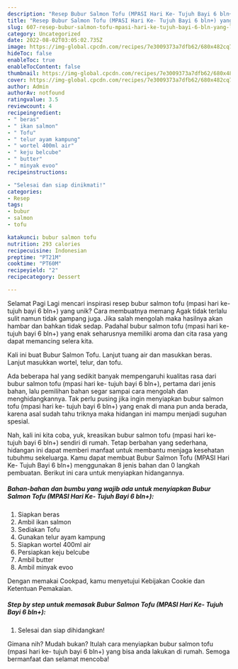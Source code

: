 ```yaml
---
description: "Resep Bubur Salmon Tofu (MPASI Hari Ke- Tujuh Bayi 6 bln+) yang Lezat Sekali, Lezat"
title: "Resep Bubur Salmon Tofu (MPASI Hari Ke- Tujuh Bayi 6 bln+) yang Lezat Sekali, Lezat"
slug: 607-resep-bubur-salmon-tofu-mpasi-hari-ke-tujuh-bayi-6-bln-yang-lezat-sekali-lezat
category: Uncategorized
date: 2022-08-02T03:05:02.735Z
image: https://img-global.cpcdn.com/recipes/7e3009373a7dfb62/680x482cq70/bubur-salmon-tofu-mpasi-hari-ke-tujuh-bayi-6-bln-foto-resep-utama.jpg
hideToc: false
enableToc: true
enableTocContent: false
thumbnail: https://img-global.cpcdn.com/recipes/7e3009373a7dfb62/680x482cq70/bubur-salmon-tofu-mpasi-hari-ke-tujuh-bayi-6-bln-foto-resep-utama.jpg
cover: https://img-global.cpcdn.com/recipes/7e3009373a7dfb62/680x482cq70/bubur-salmon-tofu-mpasi-hari-ke-tujuh-bayi-6-bln-foto-resep-utama.jpg
author: Admin
authorAv: notfound
ratingvalue: 3.5
reviewcount: 4
recipeingredient:
- " beras"
- " ikan salmon"
- " Tofu"
- " telur ayam kampung"
- " wortel 400ml air"
- " keju belcube"
- " butter"
- " minyak evoo"
recipeinstructions:

- "Selesai dan siap dinikmati!"
categories:
- Resep
tags:
- bubur
- salmon
- tofu

katakunci: bubur salmon tofu 
nutrition: 293 calories
recipecuisine: Indonesian
preptime: "PT21M"
cooktime: "PT60M"
recipeyield: "2"
recipecategory: Dessert

---
```



Selamat Pagi Lagi mencari inspirasi resep bubur salmon tofu (mpasi hari ke- tujuh bayi 6 bln+) yang unik? Cara membuatnya memang Agak tidak terlalu sulit namun tidak gampang juga. Jika salah mengolah maka hasilnya akan hambar dan bahkan tidak sedap. Padahal bubur salmon tofu (mpasi hari ke- tujuh bayi 6 bln+) yang enak seharusnya memiliki aroma dan cita rasa yang dapat memancing selera kita.


Kali ini buat Bubur Salmon Tofu. Lanjut tuang air dan masukkan beras. Lanjut masukkan wortel, telur, dan tofu.

Ada beberapa hal yang sedikit banyak mempengaruhi kualitas rasa dari bubur salmon tofu (mpasi hari ke- tujuh bayi 6 bln+), pertama dari jenis bahan, lalu pemilihan bahan segar sampai cara mengolah dan menghidangkannya. Tak perlu pusing jika ingin menyiapkan bubur salmon tofu (mpasi hari ke- tujuh bayi 6 bln+) yang enak di mana pun anda berada, karena asal sudah tahu triknya maka hidangan ini mampu menjadi suguhan spesial.


Nah, kali ini kita coba, yuk, kreasikan bubur salmon tofu (mpasi hari ke- tujuh bayi 6 bln+) sendiri di rumah. Tetap berbahan yang sederhana, hidangan ini dapat memberi manfaat untuk membantu menjaga kesehatan tubuhmu sekeluarga. Kamu dapat membuat Bubur Salmon Tofu (MPASI Hari Ke- Tujuh Bayi 6 bln+) menggunakan 8 jenis bahan dan 0 langkah pembuatan. Berikut ini cara untuk menyiapkan hidangannya.

<!--inarticleads1-->

##### Bahan-bahan dan bumbu yang wajib ada untuk menyiapkan Bubur Salmon Tofu (MPASI Hari Ke- Tujuh Bayi 6 bln+):

1. Siapkan  beras
1. Ambil  ikan salmon
1. Sediakan  Tofu
1. Gunakan  telur ayam kampung
1. Siapkan  wortel 400ml air
1. Persiapkan  keju belcube
1. Ambil  butter
1. Ambil  minyak evoo


Dengan memakai Cookpad, kamu menyetujui Kebijakan Cookie dan Ketentuan Pemakaian. 

<!--inarticleads2-->

##### Step by step untuk memasak Bubur Salmon Tofu (MPASI Hari Ke- Tujuh Bayi 6 bln+):


1. Selesai dan siap dihidangkan!



Gimana nih? Mudah bukan? Itulah cara menyiapkan bubur salmon tofu (mpasi hari ke- tujuh bayi 6 bln+) yang bisa anda lakukan di rumah. Semoga bermanfaat dan selamat mencoba!
